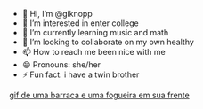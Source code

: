 - 👋 Hi, I’m @giknopp
- 👀 I’m interested in enter college
- 🌱 I’m currently learning music and math
- 💞️ I’m looking to collaborate on my own healthy
- 📫 How to reach me been nice with me
- 😄 Pronouns: she/her
- ⚡ Fun fact: i have a twin brother 

<!---
giknopp/giknopp is a ✨ special ✨ repository because its `README.md` (this file) appears on your GitHub profile.
You can click the Preview link to take a look at your changes.
--->
[gif de uma barraca e uma fogueira em sua frente](https://media.tenor.com/lJW-9bzyO88AAAAM/camping-my-new-home.gif)
